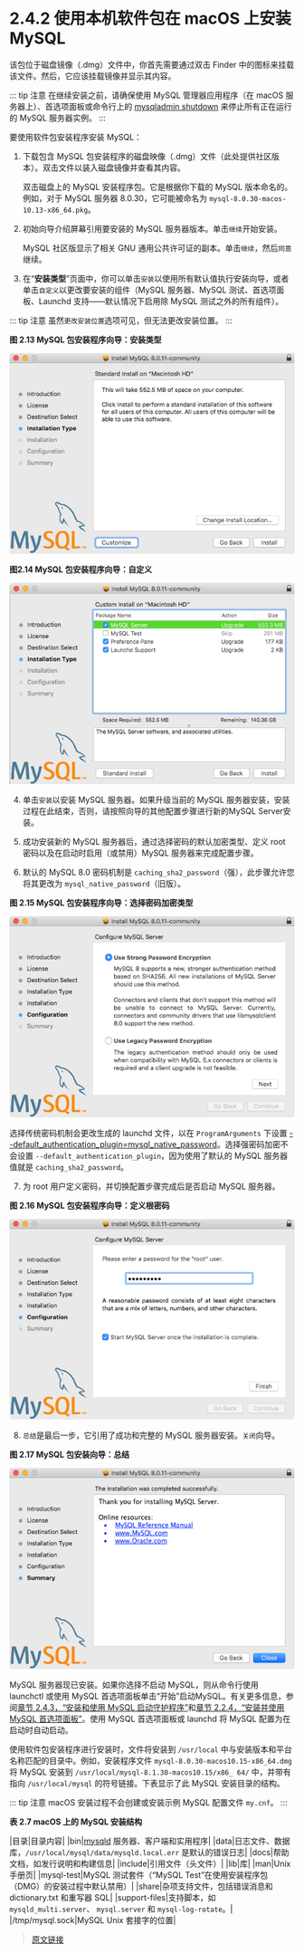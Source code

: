 # 2.4.2 使用本机软件包在 macOS 上安装 MySQL

该包位于磁盘镜像（.dmg）文件中，你首先需要通过双击 Finder 中的图标来挂载该文件。然后，它应该挂载镜像并显示其内容。

::: tip 注意
在继续安装之前，请确保使用 MySQL 管理器应用程序（在 macOS 服务器上）、首选项面板或命令行上的 [mysqladmin shutdown](/4/4.5/4.5.2/mysqladmin) 来停止所有正在运行的 MySQL 服务器实例。
:::

要使用软件包安装程序安装 MySQL：

1. 下载包含 MySQL 包安装程序的磁盘映像（.dmg）文件（此处提供社区版本）。双击文件以装入磁盘镜像并查看其内容。

    双击磁盘上的 MySQL 安装程序包。它是根据你下载的 MySQL 版本命名的。例如，对于 MySQL 服务器 8.0.30，它可能被命名为 `mysql-8.0.30-macos-10.13-x86_64.pkg`。

2. 初始向导介绍屏幕引用要安装的 MySQL 服务器版本。单击`继续`开始安装。

    MySQL 社区版显示了相关 GNU 通用公共许可证的副本。单击`继续`，然后`同意`继续。

3. 在“**安装类型**”页面中，你可以单击`安装`以使用所有默认值执行安装向导，或者单击`自定义`以更改要安装的组件（MySQL 服务器、MySQL 测试、首选项面板、Launchd 支持——默认情况下启用除 MySQL 测试之外的所有组件）。

::: tip 注意
虽然`更改安装位置`选项可见，但无法更改安装位置。
:::

**图 2.13 MySQL 包安装程序向导：安装类型**

![MySQL Package Installer Wizard: Installation Type](../../_media/mac-installer-installation-type-standard.png)

**图2.14 MySQL 包安装程序向导：自定义**

![MySQL Package Installer Wizard: Customize](../../_media/mac-installer-installation-type-customize.png)

4. 单击`安装`以安装 MySQL 服务器。如果升级当前的 MySQL 服务器安装，安装过程在此结束，否则，请按照向导的其他配置步骤进行新的MySQL Server安装。

5. 成功安装新的 MySQL 服务器后，通过选择密码的默认加密类型、定义 root 密码以及在启动时启用（或禁用）MySQL 服务器来完成配置步骤。

6. 默认的 MySQL 8.0 密码机制是 `caching_sha2_password`（强），此步骤允许您将其更改为 `mysql_native_password`（旧版）。

**图 2.15 MySQL 包安装程序向导：选择密码加密类型**

![MySQL Package Installer Wizard: Choose a Password Encryption Type](../../_media/mac-installer-configuration-password-type.png)

选择传统密码机制会更改生成的 launchd 文件，以在 `ProgramArguments` 下设置 [--default_authentication_plugin=mysql_native_password](/5/5.1/5.1.8/server-system-variables)。选择强密码加密不会设置 `--default_authentication_plugin`，因为使用了默认的 MySQL 服务器值就是 `caching_sha2_password`。

7. 为 root 用户定义密码，并切换配置步骤完成后是否启动 MySQL 服务器。

**图 2.16 MySQL 包安装程序向导：定义根密码**

![MySQL Package Installer Wizard: Define Root Password](../../_media/mac-installer-configuration-password-define.png)

8. `总结`是最后一步，它引用了成功和完整的 MySQL 服务器安装。`关闭`向导。

**图 2.17 MySQL 包安装向导：总结**

![MySQL Package Installer Wizard: Summary](../../_media/mac-installer-summary.png)

MySQL 服务器现已安装。如果你选择不启动 MySQL，则从命令行使用 launchctl 或使用 MySQL 首选项面板单击“开始”启动MySQL。有关更多信息，参阅[章节 2.4.3，“安装和使用 MySQL 启动守护程序”](/2/2.4/2.4.3/macos-installation-launchd)和[章节 2.2.4，“安装并使用 MySQL 首选项面板”](/2/2.4/2.4.4/macos-installation-prefpane)。使用 MySQL 首选项面板或 launchd 将 MySQL 配置为在启动时自动启动。

使用软件包安装程序进行安装时，文件将安装到 `/usr/local` 中与安装版本和平台名称匹配的目录中。例如，安装程序文件 `mysql-8.0.30-macos10.15-x86_64.dmg` 将 MySQL 安装到 `/usr/local/mysql-8.1.30-macos10.15/x86_ 64/` 中，并带有指向 `/usr/local/mysql` 的符号链接。下表显示了此 MySQL 安装目录的结构。

::: tip 注意
macOS 安装过程不会创建或安装示例 MySQL 配置文件 `my.cnf`。
:::

 **表 2.7 macOS 上的 MySQL 安装结构**

 
|目录|目录内容|
|bin|[mysqld](/4/4.3/4.3.1/mysqld) 服务器、客户端和实用程序|
|data|日志文件、数据库，`/usr/local/mysql/data/mysqld.local.err` 是默认的错误日志|
|docs|帮助文档，如发行说明和构建信息|
|include|引用文件（头文件）|
|lib|库|
|man|Unix 手册页|
|mysql-test|MySQL 测试套件（“MySQL Test”在使用安装程序包（DMG）的安装过程中默认禁用）|
|share|杂项支持文件，包括错误消息和 dictionary.txt 和重写器 SQL|
|support-files|支持脚本，如 `mysqld_multi.server`、 `mysql.server` 和 `mysql-log-rotate`。|
|/tmp/mysql.sock|MySQL Unix 套接字的位置|

> [原文链接](https://dev.mysql.com/doc/refman/8.0/en/macos-installation-pkg.html)

